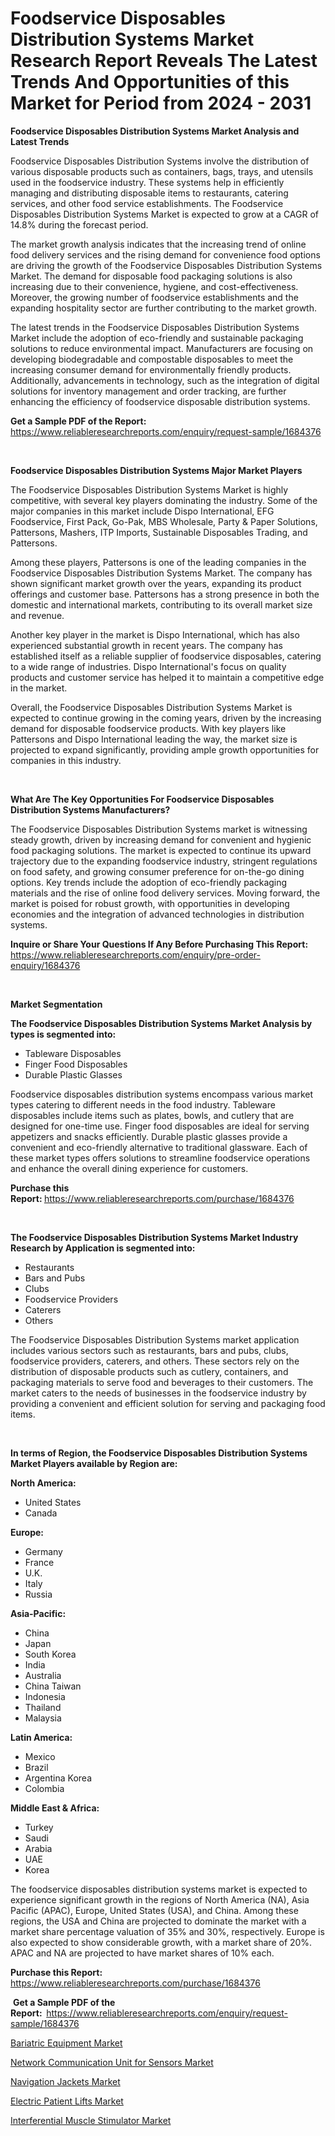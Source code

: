 <p><h1>Foodservice Disposables Distribution Systems Market Research Report Reveals The Latest Trends And Opportunities of this Market for Period from 2024 - 2031</h1></p><p><strong>Foodservice Disposables Distribution Systems Market Analysis and Latest Trends</strong></p>
<p><p>Foodservice Disposables Distribution Systems involve the distribution of various disposable products such as containers, bags, trays, and utensils used in the foodservice industry. These systems help in efficiently managing and distributing disposable items to restaurants, catering services, and other food service establishments. The Foodservice Disposables Distribution Systems Market is expected to grow at a CAGR of 14.8% during the forecast period.</p><p>The market growth analysis indicates that the increasing trend of online food delivery services and the rising demand for convenience food options are driving the growth of the Foodservice Disposables Distribution Systems Market. The demand for disposable food packaging solutions is also increasing due to their convenience, hygiene, and cost-effectiveness. Moreover, the growing number of foodservice establishments and the expanding hospitality sector are further contributing to the market growth.</p><p>The latest trends in the Foodservice Disposables Distribution Systems Market include the adoption of eco-friendly and sustainable packaging solutions to reduce environmental impact. Manufacturers are focusing on developing biodegradable and compostable disposables to meet the increasing consumer demand for environmentally friendly products. Additionally, advancements in technology, such as the integration of digital solutions for inventory management and order tracking, are further enhancing the efficiency of foodservice disposable distribution systems.</p></p>
<p><strong>Get a Sample PDF of the Report:&nbsp;</strong> <a href="https://www.reliableresearchreports.com/enquiry/request-sample/1684376">https://www.reliableresearchreports.com/enquiry/request-sample/1684376</a></p>
<p>&nbsp;</p>
<p><strong>Foodservice Disposables Distribution Systems Major Market Players</strong></p>
<p><p>The Foodservice Disposables Distribution Systems Market is highly competitive, with several key players dominating the industry. Some of the major companies in this market include Dispo International, EFG Foodservice, First Pack, Go-Pak, MBS Wholesale, Party & Paper Solutions, Pattersons, Mashers, ITP Imports, Sustainable Disposables Trading, and Pattersons.</p><p>Among these players, Pattersons is one of the leading companies in the Foodservice Disposables Distribution Systems Market. The company has shown significant market growth over the years, expanding its product offerings and customer base. Pattersons has a strong presence in both the domestic and international markets, contributing to its overall market size and revenue.</p><p>Another key player in the market is Dispo International, which has also experienced substantial growth in recent years. The company has established itself as a reliable supplier of foodservice disposables, catering to a wide range of industries. Dispo International's focus on quality products and customer service has helped it to maintain a competitive edge in the market.</p><p>Overall, the Foodservice Disposables Distribution Systems Market is expected to continue growing in the coming years, driven by the increasing demand for disposable foodservice products. With key players like Pattersons and Dispo International leading the way, the market size is projected to expand significantly, providing ample growth opportunities for companies in this industry.</p></p>
<p>&nbsp;</p>
<p><strong>What Are The Key Opportunities For Foodservice Disposables Distribution Systems Manufacturers?</strong></p>
<p><p>The Foodservice Disposables Distribution Systems market is witnessing steady growth, driven by increasing demand for convenient and hygienic food packaging solutions. The market is expected to continue its upward trajectory due to the expanding foodservice industry, stringent regulations on food safety, and growing consumer preference for on-the-go dining options. Key trends include the adoption of eco-friendly packaging materials and the rise of online food delivery services. Moving forward, the market is poised for robust growth, with opportunities in developing economies and the integration of advanced technologies in distribution systems.</p></p>
<p><strong>Inquire or Share Your Questions If Any Before Purchasing This Report:</strong> <a href="https://www.reliableresearchreports.com/enquiry/pre-order-enquiry/1684376">https://www.reliableresearchreports.com/enquiry/pre-order-enquiry/1684376</a></p>
<p>&nbsp;</p>
<p><strong>Market Segmentation</strong></p>
<p><strong>The Foodservice Disposables Distribution Systems Market Analysis by types is segmented into:</strong></p>
<p><ul><li>Tableware Disposables</li><li>Finger Food Disposables</li><li>Durable Plastic Glasses</li></ul></p>
<p><p>Foodservice disposables distribution systems encompass various market types catering to different needs in the food industry. Tableware disposables include items such as plates, bowls, and cutlery that are designed for one-time use. Finger food disposables are ideal for serving appetizers and snacks efficiently. Durable plastic glasses provide a convenient and eco-friendly alternative to traditional glassware. Each of these market types offers solutions to streamline foodservice operations and enhance the overall dining experience for customers.</p></p>
<p><strong>Purchase this Report:&nbsp;</strong><a href="https://www.reliableresearchreports.com/purchase/1684376">https://www.reliableresearchreports.com/purchase/1684376</a></p>
<p>&nbsp;</p>
<p><strong>The Foodservice Disposables Distribution Systems Market Industry Research by Application is segmented into:</strong></p>
<p><ul><li>Restaurants</li><li>Bars and Pubs</li><li>Clubs</li><li>Foodservice Providers</li><li>Caterers</li><li>Others</li></ul></p>
<p><p>The Foodservice Disposables Distribution Systems market application includes various sectors such as restaurants, bars and pubs, clubs, foodservice providers, caterers, and others. These sectors rely on the distribution of disposable products such as cutlery, containers, and packaging materials to serve food and beverages to their customers. The market caters to the needs of businesses in the foodservice industry by providing a convenient and efficient solution for serving and packaging food items.</p></p>
<p>&nbsp;</p>
<p><strong>In terms of Region, the Foodservice Disposables Distribution Systems Market Players available by Region are:</strong></p>
<p>
    <p> <strong> North America: </strong>
        <ul>
            <li>United States</li>
            <li>Canada</li>
        </ul>
        </p> 
    <p> <strong> Europe: </strong>
        <ul>
            <li>Germany</li>
            <li>France</li>
            <li>U.K.</li>
            <li>Italy</li>
            <li>Russia</li>
        </ul>
        </p> 
    <p> <strong> Asia-Pacific: </strong>
        <ul>
            <li>China</li>
            <li>Japan</li>
            <li>South Korea</li>
            <li>India</li>
            <li>Australia</li>
            <li>China Taiwan</li>
            <li>Indonesia</li>
            <li>Thailand</li>
            <li>Malaysia</li>
        </ul>
        </p> 
    <p> <strong> Latin America: </strong>
        <ul>
            <li>Mexico</li>
            <li>Brazil</li>
            <li>Argentina Korea</li>
            <li>Colombia</li>
        </ul>
        </p> 
    <p> <strong> Middle East & Africa: </strong>
        <ul>
            <li>Turkey</li>
            <li>Saudi</li>
            <li>Arabia</li>
            <li>UAE</li>
            <li>Korea</li>
        </ul>
    </p>
    </p>
<p><p>The foodservice disposables distribution systems market is expected to experience significant growth in the regions of North America (NA), Asia Pacific (APAC), Europe, United States (USA), and China. Among these regions, the USA and China are projected to dominate the market with a market share percentage valuation of 35% and 30%, respectively. Europe is also expected to show considerable growth, with a market share of 20%. APAC and NA are projected to have market shares of 10% each.</p></p>
<p><strong>Purchase this Report: </strong><a href="https://www.reliableresearchreports.com/purchase/1684376">https://www.reliableresearchreports.com/purchase/1684376</a></p>
<p>&nbsp;<strong>Get a Sample PDF of the Report:&nbsp;&nbsp;</strong><a href="https://www.reliableresearchreports.com/enquiry/request-sample/1684376">https://www.reliableresearchreports.com/enquiry/request-sample/1684376</a></p>
<p><strong></strong></p>
<p><p><a href="https://medium.com/@amosmonahan243/bariatric-equipment-market-trends-and-market-analysis-forecasted-for-period-2024-2031-ead45195c25c">Bariatric Equipment Market</a></p><p><a href="https://github.com/laholand/Market-Research-Report-List-2/blob/main/network-communication-unit-for-sensors-market.md">Network Communication Unit for Sensors Market</a></p><p><a href="https://github.com/PeterParrish5/Market-Research-Report-List-3/blob/main/navigation-jackets-market.md">Navigation Jackets Market</a></p><p><a href="https://medium.com/@amosmonahan243/electric-patient-lifts-market-the-key-to-successful-business-strategy-forecast-till-2031-40f041d74c5e">Electric Patient Lifts Market</a></p><p><a href="https://medium.com/@tedbernhard/interferential-muscle-stimulator-market-competitive-analysis-market-trends-and-forecast-to-2031-0c184fcf3ac5">Interferential Muscle Stimulator Market</a></p></p>